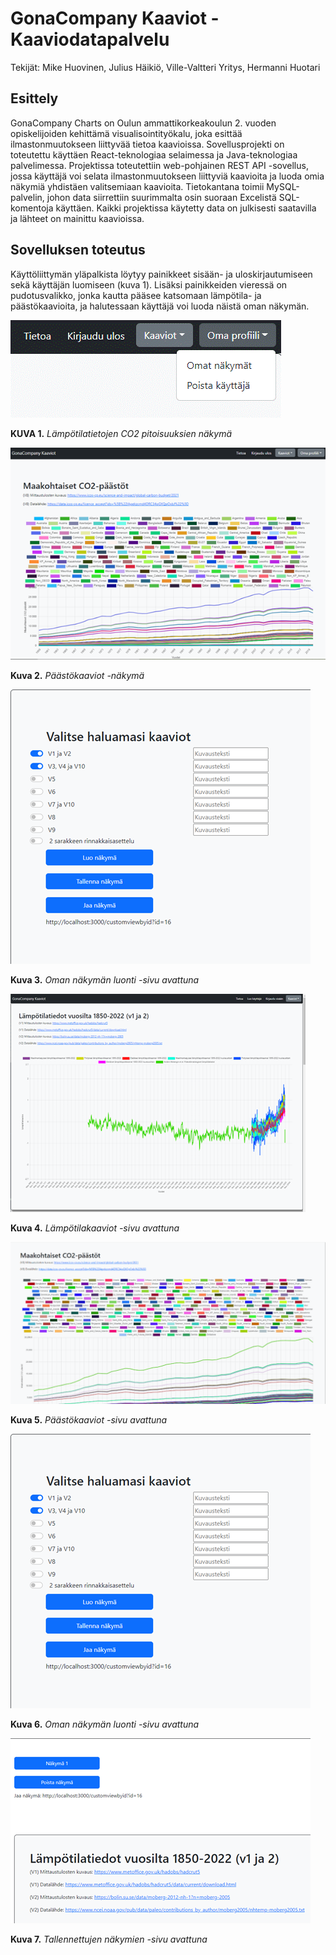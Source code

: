 GonaCompany Kaaviot - Kaaviodatapalvelu
=======================================

Tekijät: Mike Huovinen, Julius Häikiö, Ville-Valtteri Yritys, Hermanni Huotari

Esittely
--------
GonaCompany Charts on Oulun ammattikorkeakoulun 2. vuoden opiskelijoiden kehittämä visualisointityökalu, joka esittää ilmastonmuutokseen liittyvää tietoa kaavioissa. Sovellusprojekti on toteutettu käyttäen React-teknologiaa selaimessa ja Java-teknologiaa palvelimessa. Projektissa toteutettiin web-pohjainen REST API -sovellus, jossa käyttäjä voi selata ilmastonmuutokseen liittyviä kaavioita ja luoda omia näkymiä yhdistäen valitsemiaan kaavioita. Tietokantana toimii MySQL-palvelin, johon data siirrettiin suurimmalta osin suoraan Excelistä SQL-komentoja käyttäen. Kaikki projektissa käytetty data on julkisesti saatavilla ja lähteet on mainittu kaavioissa.

Sovelluksen toteutus
--------

Käyttöliittymän yläpalkista löytyy painikkeet sisään- ja uloskirjautumiseen sekä käyttäjän luomiseen (kuva 1). Lisäksi painikkeiden vieressä on pudotusvalikko, jonka kautta pääsee katsomaan lämpötila- ja päästökaavioita, ja halutessaan käyttäjä voi luoda näistä oman näkymän.

![Image](Kuva1.png)

**KUVA 1.** _Lämpötilatietojen CO2 pitoisuuksien näkymä_

![Image](Kuva8.png)

**Kuva 2.** _Päästökaaviot  -näkymä_

![Image](Kuva6.png)

**Kuva 3.** _Oman näkymän luonti  -sivu avattuna_

![Image](Kuva4.png)

**Kuva 4.** _Lämpötilakaaviot -sivu avattuna_

![Image](Kuva5.png)

**Kuva 5.** _Päästökaaviot -sivu avattuna_

![Image](Kuva6.png)

**Kuva 6.** _Oman näkymän luonti -sivu avattuna_

![Image](Kuva7.png)

**Kuva 7.** _Tallennettujen näkymien -sivu avattuna_





